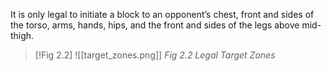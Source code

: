 It is only legal to initiate a block to an opponent’s chest, front and sides of the torso, arms, hands, hips, and the front and sides of the legs above mid-thigh.

> [!Fig 2.2]
> ![[target_zones.png]]
> *Fig 2.2 Legal Target Zones*

